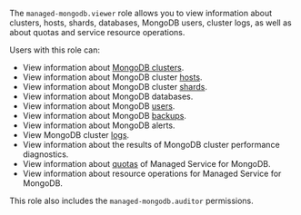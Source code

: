 The `managed-mongodb.viewer` role allows you to view information about clusters, hosts, shards, databases, MongoDB users, cluster logs, as well as about quotas and service resource operations.

Users with this role can:
* View information about [MongoDB clusters](../../managed-mongodb/concepts/index.md).
* View information about MongoDB cluster [hosts](../../managed-mongodb/concepts/instance-types.md).
* View information about MongoDB cluster [shards](../../managed-mongodb/concepts/sharding.md).
* View information about MongoDB databases.
* View information about MongoDB [users](../../managed-mongodb/concepts/users-and-roles.md).
* View information about MongoDB [backups](../../managed-mongodb/concepts/backup.md).
* View information about MongoDB alerts.
* View MongoDB cluster [logs](../../managed-mongodb/operations/cluster-logs.md).
* View information about the results of MongoDB cluster performance diagnostics.
* View information about [quotas](../../managed-mongodb/concepts/limits.md#mmg-quotas) of Managed Service for MongoDB.
* View information about resource operations for Managed Service for MongoDB.

This role also includes the `managed-mongodb.auditor` permissions.

